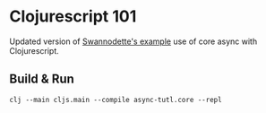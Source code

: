 # Clojurescript 101

Updated version of [Swannodette's example](http://swannodette.github.io/2013/11/07/clojurescript-101) use of core async with Clojurescript.

## Build & Run

```
clj --main cljs.main --compile async-tutl.core --repl
```